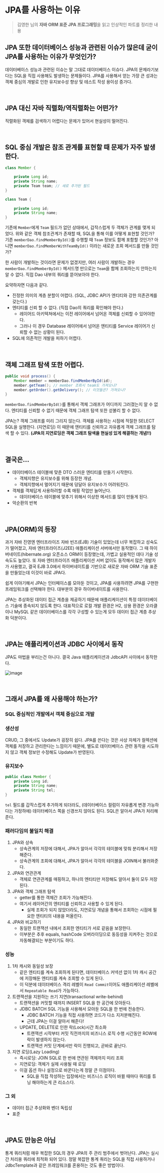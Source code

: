 # JPA를 사용하는 이유

> 김영한 님의 **자바 ORM 표준 JPA 프로그래밍**을 읽고 인상적인 파트를 정리한 내용

## JPA 또한 데이터베이스 성능과 관련된 이슈가 많은데 굳이 JPA를 사용하는 이유가 무엇인가? 
데이터베이스 성능과 관련된 이슈는 말 그대로 데이터베이스 이슈다. 
JPA의 문제라기보다는 SQL을 직접 사용해도 발생하는 문제들이다.
JPA를 사용해서 얻는 가장 큰 성과는 객체 중심의 개발로 인한 유지보수성 향상 및 
테스트 작성 용이성 증가다.

<br>

## JPA 대신 자바 직렬화/역직렬화는 어떤가?
직렬화된 객체를 검색하기 어렵다는 문제가 있어서 현실성이 떨어진다.

<br>

## SQL 중심 개발은 참조 관계를 표현할 때 문제가 자주 발생한다.
```java
class Member {

    private Long id;
    private String name;
    private Team team; // 새로 추가된 필드
}

class Team { 
    
    private Long id;
    private String name;
}
```

기존에 `Member`에게 `Team` 필드가 없던 상태에서, 갑작스럽게 두 객체가 관계를 맺게 되었다.
위와 같은 객체 참조관계가 존재할 때, SQL을 통해 이를 어떻게 표현할 것인가?
기존 `memberDao.findMemberById()`를 수행할 때 `Team` 정보도 함께 포함할 것인가?
아니면 `memberDao.findMemberWithTeamById()` 이라는 새로운 조회 메서드를 만들 것인가?

한 사람이 개발하는 것이라면 문제가 없겠지만, 여러 사람이 개발하는 경우 `memberDao.findMemberById()` 
메서드명 만으로는 `Team`을 함께 조회하는지 안하는지 알 수 없다. 직접 Dao 내부의 쿼리를 뜯어보아야 한다.

요약하자면 다음과 같다.

- 진정한 의미의 계층 분할이 어렵다. (SQL, JDBC API가 엔티티와 강한 의존관계를 갖는다.)
- 엔티티를 신뢰 할 수 없다. (직접 Dao의 쿼리를 확인해야 한다.)
    - 레이어드 아키텍쳐에서는 이전 레이어에서 넘어온 객체를 신뢰할 수 있어야한다.
    - 그러나 이 경우 Database 레이어에서 넘어온 엔티티를 Service 레이어가 신뢰할 수 없는 상황이 된다.
- SQL에 의존적인 개발을 피하기 어렵다.

<br>

## 객체 그래프 탐색 또한 어렵다.
```java
public void process() {
    Member member = memberDao.findMemberById(id);
    member.getTeam(); // member 조회시 team도 가져오나?
    member.getOrder().getDelivery(); // 이것들은? 가져오나?
}
```

`memberDao.findMemberById()`를 통해서 객체 그래프가 어디까지 그러졌는지 알 수 없다. 
엔티티를 신뢰할 수 없기 때문에 객체 그래프 탐색 또한 섣불리 할 수 없다.

JPA는? 객체 그래프를 미리 그리지 않는다. 객체를 사용하는 시점에 적절한 SELECT SQL을 실행한다. (지연로딩) 
이 때문에 엔티티를 신뢰하고 자유롭게 객체 그래프를 탐색 할 수 있다.
**(JPA의 지연로딩은 객체 그래프 탐색을 현실성 있게 해결하는 개념!!)**

<br>

## 결국은...
- 데이터베이스 테이블에 맞춘 DTO 스러운 엔티티를 만들기 시작한다.
    - 객체지향은 유지보수를 위해 등장한 개념.
    - 객체지향에서 멀어지기 때문에 덩달아 유지보수가 어려워진다.
- 객체를 객체답게 사용하려할 수록 매핑 작업만 늘어난다.
    - 데이터베이스 테이블에 맞추기 위해서 이상한 메서드를 많이 만들게 된다.
- 악순환의 반복

<br>

## JPA(ORM)의 등장
과거 자바 진영엔 엔터프라이즈 자바 빈즈(EJB) 기술이 있었는데 너무 복잡하고 성숙도가 떨어졌고, 자바 엔터프라이즈(J2EE) 애플리케이션 서버에서만 동작했다. 그 때 하이버네이트(hibernate.org) 오픈소스 ORM이 등장했는데, 가볍고 실용적인 데다 기술 성숙도도 높았다. 또 자바 엔터프라이즈 애플리케이션 서버 없이도 동작해서 많은 개발자가 사용했고, 결국 EJB 3.0에서 하이버네이트를 기반으로 새로운 자바 ORM 기술 표준을 만들었는데 이것이 바로 JPA다.

쉽게 이야기해서 JPA는 인터페이스를 모아둔 것이고, JPA를 사용하려면 JPA를 구현한 프레임워크를 선택해야 한다. 
대부분의 경우 하이버네이트를 사용한다.

JPA는 추상화된 데이터 접근 계층을 제공하기 때문에 애플리케이션이 특정 데이터베이스 기술에 종속되지 않도록 한다.
대표적으로 로컬 개발 환경은 H2, 상용 환경은 오라클이나 MySQL 같은 데이터베이스를 각각 구성할 수 있는게 모두 데이터 접근 계층 추상화 덕분이다.

<br>

## JPA는 애플리케이션과 JDBC 사이에서 동작
JPA도 마법을 부리는건 아니다. 결국 Java 애플리케이션과 JdbcAPI 사이에서 동작한다.

![image](https://user-images.githubusercontent.com/37354145/144693071-6b73b526-4925-4032-877e-d3ba14af4e70.png)

<br>

## 그래서 JPA를 왜 사용해야 하는가?
### SQL 중심적인 개발에서 객체 중심으로 개발

### 생산성
CRUD, 그 중에서도 Update가 굉장히 쉽다.
JPA를 쓴다는 것은 사상 자체가 컬렉션에 객체를 저장하고 관리한다는 느낌이기 때문에,
별도로 데이터베이스 관련 동작을 시도하지 않고 객체 정보만 수정해도 Update가 반영된다.

### 유지보수
```java
public class Member {
    private Long id;
    private String name;
    private String tel;
}
```
`tel` 필드를 갑작스럽게 추가하게 되더라도, (데이터베이스 컬럼이 자유롭게 변경 가능하다는 가정하에) 
데이터베이스 쪽을 신경쓰지 않아도 된다. SQL은 알아서 JPA가 처리해준다.

### 패러다임의 불일치 해결
1. JPA와 상속
    - 상속관계의 저장에 대해서, JPA가 알아서 각각의 테이블에 맞춰 분리해서 저장해준다.
    - 상속관계의 조회에 대해서, JPA가 알아서 각각의 테이블을 JOIN해서 불러와준다.
2. JPA와 연관관계
    - 객체로 연관관계를 매핑하고, 하나의 엔티티만 저장해도 알아서 둘이 모두 저장된다.
3. JPA와 객체 그래프 탐색
    - getter를 통한 객체간 조회가 가능해진다.
    - 여기서 레이어간의 엔티티를 신뢰하고 사용할 수 있게 된다.
        - 실제 조회가 되지 않았더라도, 지연로딩 개념을 통해서 조회하는 시점에 필요한 엔티티의 내용을 퍼올린다.
4. JPA와 비교하기
    - 동일한 트랜잭션 내에서 조회한 엔티티가 서로 같음을 보장한다.
    - 이부분은 추후 equals, hashCode 오버라이딩으로 동등성을 지켜주는 것으로 자동해결되는 부분이기도 하다.

### 성능
1. 1차 캐시와 동일성 보장
    - 같은 엔티티를 계속 조회하게 된다면, 데이터베이스 커넥션 없이 1차 캐시 공간에 저장해둔 엔티티를 계속 조회할 수 있게 된다.
    - 이 덕분에 데이터베이스 격리 레벨이 `Read Commit`이어도 애플리케이션 레벨에서 `Repeatable Read`가 가능하다.
2. 트랜잭션을 지원하는 쓰기 지연(transactional write-behind)
    - 트랜잭션을 커밋할 때까지 INSERT SQL을 한 공간에 모아둔다.
    - JDBC BATCH SQL 기능을 사용해서 모아둔 SQL을 한 번에 전송한다.
        - JDBC BATCH 기능을 직접 사용하면 코드가 다소 지저분해진다.
        - 근데 JPA는 이걸 알아서 해준다!
    - UPDATE, DELETE로 인한 락(Lock)시간 최소화
        - 트랜잭션 시작부터 커밋 직전까지의 비즈니스 로직 수행 시간동안 ROW에 락이 발생하지 않는다.
        - 트랜잭션 커밋 단계에서만 락이 진행되고, 곧바로 끝난다.
3. 지연 로딩(Lazy Loading)
    - 즉시로딩: JOIN SQL로 한 번에 연관된 객체까지 미리 조회
    - 지연로딩: 객체가 실제 사용될 때 로딩
    - 이걸 옵션 하나 설정으로 바꾼다는게 정말 큰 이점이다.
        - SQL을 직접 작성하는 입장에서는 비즈니스 로직이 바뀔 때마다 쿼리를 튜닝 해야하는게 큰 리소스다.

### 그 외 
- 데이터 접근 추상화와 벤더 독립성
- 표준

<br>

## JPA도 만능은 아님
통계 쿼리처럼 매우 복잡한 SQL의 경우 JPA의 주 관리 범주에서 벗어난다. JPA는 실시간 처리용 쿼리에 최적화 되어 있다. 
정말 복잡한 통계 쿼리는 SQL을 직접 사용하거나 JdbcTemplate과 같은 프레임워크를 혼용하는 것도 좋은 방법이다.
